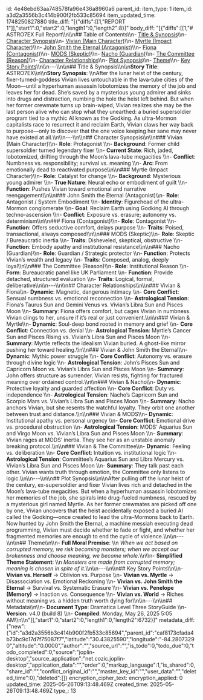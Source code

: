 id: 4e48ebd63aa748578fa96e436a8960a6
parent_id: 
item_type: 1
item_id: a3d2a3556b3c414b900f2fb533c85694
item_updated_time: 1748250827880
title_diff: "[{\"diffs\":[[1,\"REPORT 1\"]],\"start1\":0,\"start2\":0,\"length1\":0,\"length2\":8}]"
body_diff: "[{\"diffs\":[[1,\"# ASTRO7EX Full Report\\\n\\\n## Table of Contents\\\n- [Title & Synopsis](#title--synopsis)\\\n- [Character Synopsis](#character-synopsis)\\\n- [Vivian (Main Character)](#vivian-main-character)\\\n- [Myrtle (Impact Character)](#myrtle-impact-character)\\\n- [John Smith the Eternal (Antagonist)](#john-smith-the-eternal-antagonist)\\\n- [Fiona (Contagonist)](#fiona-contagonist)\\\n- [MODS (Skeptic)](#mods-skeptic)\\\n- [Nacho (Guardian)](#nacho-guardian)\\\n- [The Committee (Reason)](#the-committee-reason)\\\n- [Character Relationships](#character-relationships)\\\n- [Plot Synopsis](#plot-synopsis)\\\n- [Theme](#theme)\\\n- [Key Story Points](#key-story-points)\\\n\\\n---\\\n\\\n## Title & Synopsis\\\n\\\n**Story Title**: ASTRO7EX\\\n\\\n**Story Synopsis**:  \\\nAfter the lunar heist of the century, fixer-turned-goddess Vivian lives untouchable in the lava-tube cities of the Moon—until a hyperhuman assassin lobotomizes the memory of the job and leaves her for dead. She’s saved by a mysterious young admirer and sinks into drugs and distraction, numbing the hole the heist left behind. But when her former crewmate turns up brain-wiped, Vivian realizes she may be the last person alive who can stop what they unearthed: a buried supersoldier program tied to a mythic AI known as the Godking. As ultra-Mormon capitalists race to resurrect it and reclaim Earth, Vivian claws her way back to purpose—only to discover that the one voice keeping her sane may never have existed at all.\\\n\\\n---\\\n\\\n## Character Synopsis\\\n\\\n### Vivian (Main Character)\\\n- **Role**: Protagonist  \\\n- **Background**: Former child supersoldier turned legendary fixer  \\\n- **Current State**: Rich, jaded, lobotomized, drifting through the Moon’s lava-tube megacities  \\\n- **Conflict**: Numbness vs. responsibility; survival vs. meaning  \\\n- **Arc**: From emotionally dead to reactivated purpose\\\n\\\n### Myrtle (Impact Character)\\\n- **Role**: Catalyst for change  \\\n- **Background**: Mysterious young admirer  \\\n- **True Nature**: Neural echo or embodiment of guilt  \\\n- **Function**: Pushes Vivian toward emotional and narrative reengagement\\\n\\\n### John Smith the Eternal (Antagonist)\\\n- **Role**: Antagonist / System Embodiment  \\\n- **Identity**: Figurehead of the ultra-Mormon conglomerate  \\\n- **Goal**: Reclaim Earth using Godking AI through techno-ascension  \\\n- **Conflict**: Exposure vs. erasure; autonomy vs. determinism\\\n\\\n### Fiona (Contagonist)\\\n- **Role**: Contagonist  \\\n- **Function**: Offers seductive comfort, delays purpose  \\\n- **Traits**: Poised, transactional, always composed\\\n\\\n### MODS (Skeptic)\\\n- **Role**: Skeptic / Bureaucratic inertia  \\\n- **Traits**: Disheveled, skeptical, obstructive  \\\n- **Function**: Embody apathy and institutional resistance\\\n\\\n### Nacho (Guardian)\\\n- **Role**: Guardian / Strategic protector  \\\n- **Function**: Protects Vivian’s wealth and legacy  \\\n- **Traits**: Composed, analog, deeply loyal\\\n\\\n### The Committee (Reason)\\\n- **Role**: Institutional Reason  \\\n- **Form**: Bureaucratic panel like UK Parliament  \\\n- **Function**: Provide detached, structured evaluation  \\\n- **Traits**: Logical, formal, deliberative\\\n\\\n---\\\n\\\n## Character Relationships\\\n\\\n### Vivian & Fiona\\\n- **Dynamic**: Magnetic, dangerous intimacy  \\\n- **Core Conflict**: Sensual numbness vs. emotional reconnection  \\\n- **Astrological Tension**: Fiona’s Taurus Sun and Gemini Venus vs. Vivian’s Libra Sun and Pisces Moon  \\\n- **Summary**: Fiona offers comfort, but cages Vivian in numbness. Vivian clings to her, unsure if it’s real or just convenient.\\\n\\\n### Vivian & Myrtle\\\n- **Dynamic**: Soul-deep bond rooted in memory and grief  \\\n- **Core Conflict**: Connection vs. denial  \\\n- **Astrological Tension**: Myrtle’s Cancer Sun and Pisces Rising vs. Vivian’s Libra Sun and Pisces Moon  \\\n- **Summary**: Myrtle reflects the idealism Vivian buried. A ghost-like mirror pushing her toward healing.\\\n\\\n### Vivian & John Smith the Eternal\\\n- **Dynamic**: Mythic power struggle  \\\n- **Core Conflict**: Autonomy vs. erasure through divine logic  \\\n- **Astrological Tension**: John’s Pisces Sun and Capricorn Moon vs. Vivian’s Libra Sun and Pisces Moon  \\\n- **Summary**: John offers structure as surrender. Vivian resists, fighting for fractured meaning over ordained control.\\\n\\\n### Vivian & Nacho\\\n- **Dynamic**: Protective loyalty and guarded affection  \\\n- **Core Conflict**: Duty vs. independence  \\\n- **Astrological Tension**: Nacho’s Capricorn Sun and Scorpio Mars vs. Vivian’s Libra Sun and Pisces Moon  \\\n- **Summary**: Nacho anchors Vivian, but she resents the watchful loyalty. They orbit one another between trust and distance.\\\n\\\n### Vivian & MODS\\\n- **Dynamic**: Institutional apathy vs. personal urgency  \\\n- **Core Conflict**: Emotional drive vs. procedural obstruction  \\\n- **Astrological Tension**: MODS’ Aquarius Sun and Virgo Moon vs. Vivian’s Libra Sun and Pisces Moon  \\\n- **Summary**: Vivian rages at MODS’ inertia. They see her as an unstable anomaly breaking protocol.\\\n\\\n### Vivian & The Committee\\\n- **Dynamic**: Feeling vs. deliberation  \\\n- **Core Conflict**: Intuition vs. institutional logic  \\\n- **Astrological Tension**: Committee’s Aquarius Sun and Libra Mercury vs. Vivian’s Libra Sun and Pisces Moon  \\\n- **Summary**: They talk past each other. Vivian wants truth through emotion, the Committee only listens to logic.\\\n\\\n---\\\n\\\n## Plot Synopsis\\\n\\\nAfter pulling off the lunar heist of the century, ex-supersoldier and fixer Vivian lives rich and detached in the Moon’s lava-tube megacities. But when a hyperhuman assassin lobotomizes her memories of the job, she spirals into drug-fueled numbness, rescued by a mysterious girl named Myrtle. As her former crewmates are picked off one by one, Vivian uncovers that the heist accidentally exposed a buried AI called the Godking—once created to lead the ultra-Mormons back to Earth. Now hunted by John Smith the Eternal, a machine messiah executing dead programming, Vivian must decide whether to fade or fight, and whether her fragmented memories are enough to end the cycle of violence.\\\n\\\n---\\\n\\\n## Theme\\\n\\\n- **Full Moral Premise**:  \\\n  *When we act based on corrupted memory, we risk becoming monsters; when we accept our brokenness and choose meaning, we become whole.*\\\n\\\n- **Simplified Theme Statement**:  \\\n  *Monsters are made from corrupted memory; meaning is chosen in spite of it.*\\\n\\\n---\\\n\\\n## Key Story Points\\\n\\\n- **Vivian vs. Herself** → Oblivion vs. Purpose  \\\n- **Vivian vs. Myrtle** → Disassociation vs. Emotional Reckoning  \\\n- **Vivian vs. John Smith the Eternal** → Survival vs. Systematic Erasure  \\\n- **Vivian vs. Penelope (Memory)** → Inaction vs. Consequence  \\\n- **Vivian vs. World** → Riches without meaning vs. a hidden truth worth dying for\\\n\\\n---\\\n\\\n## Metadata\\\n\\\n- **Document Type**: Dramatica Level Three StoryGuide  \\\n- **Version**: v4.0 (build 8)  \\\n- **Compiled**: Monday, May 26, 2025 5:05 AM\\\n\\\n\"]],\"start1\":0,\"start2\":0,\"length1\":0,\"length2\":6732}]"
metadata_diff: {"new":{"id":"a3d2a3556b3c414b900f2fb533c85694","parent_id":"caf8173cfada4b73bc9c17d7f75087f7","latitude":"30.43825590","longitude":"-84.28073290","altitude":"0.0000","author":"","source_url":"","is_todo":0,"todo_due":0,"todo_completed":0,"source":"joplin-desktop","source_application":"net.cozic.joplin-desktop","application_data":"","order":0,"markup_language":1,"is_shared":0,"share_id":"","conflict_original_id":"","master_key_id":"","user_data":"","deleted_time":0},"deleted":[]}
encryption_cipher_text: 
encryption_applied: 0
updated_time: 2025-05-26T09:13:48.469Z
created_time: 2025-05-26T09:13:48.469Z
type_: 13